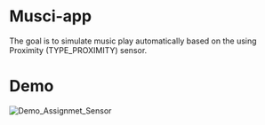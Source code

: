 # Musci-app
The goal is to simulate music play automatically based on the using Proximity (TYPE_PROXIMITY) sensor.

# Demo

![Demo_Assignmet_Sensor](https://user-images.githubusercontent.com/32143377/57039419-6bc7a280-6c11-11e9-87a7-044c5ae432e2.gif)
